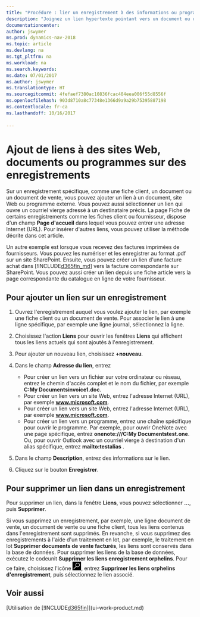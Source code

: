 ```yaml
---
title: "Procédure : lier un enregistrement à des informations ou programmes externes"
description: "Joignez un lien hypertexte pointant vers un document ou un site Web à un enregistrement spécifique, tel qu'une fiche client ou un document."
documentationcenter: 
author: jswymer
ms.prod: dynamics-nav-2018
ms.topic: article
ms.devlang: na
ms.tgt_pltfrm: na
ms.workload: na
ms.search.keywords: 
ms.date: 07/01/2017
ms.author: jswymer
ms.translationtype: HT
ms.sourcegitcommit: 4fefaef7380ac10836fcac404eea006f55d8556f
ms.openlocfilehash: 903d8710a8c77348e1366d9a9a29b75395887198
ms.contentlocale: fr-ca
ms.lasthandoff: 10/16/2017

---
```

# <a name="adding-links-to-websites-documents-or-programs-on-records"></a>Ajout de liens à des sites Web, documents ou programmes sur des enregistrements
Sur un enregistrement spécifique, comme une fiche client, un document ou un document de vente, vous pouvez ajouter un lien à un document, site Web ou programme externe. Vous pouvez aussi sélectionner un lien qui ouvre un courriel vierge adressé à un destinataire précis. La page Fiche de certains enregistrements comme les fiches client ou fournisseur, dispose d'un champ **Page d'accueil** dans lequel vous pouvez entrer une adresse Internet (URL). Pour insérer d'autres liens, vous pouvez utiliser la méthode décrite dans cet article.

Un autre exemple est lorsque vous recevez des factures imprimées de fournisseurs. Vous pouvez les numériser et les enregistrer au format .pdf sur un site SharePoint. Ensuite, vous pouvez créer un lien d'une facture achat dans [!INCLUDE[d365fin_md](includes/d365fin_md.md)] vers la facture correspondante sur SharePoint. Vous pouvez aussi créer un lien depuis une fiche article vers la page correspondante du catalogue en ligne de votre fournisseur.
  
## <a name="to-add-a-link-on-a-record"></a>Pour ajouter un lien sur un enregistrement   
  
1.  Ouvrez l'enregistrement auquel vous voulez ajouter le lien, par exemple une fiche client ou un document de vente. Pour associer le lien à une ligne spécifique, par exemple une ligne journal, sélectionnez la ligne.  
  
2.  Choisissez l'action **Liens** pour ouvrir les fenêtres **Liens** qui affichent tous les liens actuels qui sont ajoutés à l'enregistrement.

3. Pour ajouter un nouveau lien, choisissez **+nouveau**. 
  
4.  Dans le champ **Adresse du lien**, entrez

    -   Pour créer un lien vers un fichier sur votre ordinateur ou réseau, entrez le chemin d'accès complet et le nom du fichier, par exemple **C:My Documentsinvoice1.doc**.
    -   Pour créer un lien vers un site Web, entrez l'adresse Internet (URL), par exemple **www.microsoft.com**. 
    -   Pour créer un lien vers un site Web, entrez l'adresse Internet (URL), par exemple **www.microsoft.com**. 
    -   Pour créer un lien vers un programme, entrez une chaîne spécifique pour ouvrir le programme. Par exemple, pour ouvrir OneNote avec une page spécifique, entrez **onenote:///C:My Documentstest.one**. Ou, pour ouvrir Outlook avec un courriel vierge à destination d'un alias spécifique, entrez **mailto:testalias** .  
  
5.  Dans le champ **Description**, entrez des informations sur le lien.  
  
6.  Cliquez sur le bouton **Enregistrer**.  
  
## <a name="to-delete-a-link-from-a-record"></a>Pour supprimer un lien dans un enregistrement  
  
Pour supprimer un lien, dans la fenêtre **Liens**, vous pouvez sélectionner **…**, puis **Supprimer**.

Si vous supprimez un enregistrement, par exemple, une ligne document de vente, un document de vente ou une fiche client, tous les liens contenus dans l'enregistrement sont supprimés. En revanche, si vous supprimez des enregistrements à l'aide d'un traitement en lot, par exemple, le traitement en lot **Supprimer documents de vente facturés**, les liens sont conservés dans la base de données. Pour supprimer les liens de la base de données, exécutez le codeunit **Supprimer les liens enregistrement orphelins**. Pour ce faire, choisissez l'icône ![Page ou rapport pour la recherche](media/ui-search/search_small.png "icône Page ou rapport pour la recherche"), entrez **Supprimer les liens orphelins d'enregistrement**, puis sélectionnez le lien associé.   
  
<!-- ### To run delete orphaned record links  
  
1.  Choose the ![Search for Page or Report](media/ui-search/search_small.png "Search for Page or Report icon") icon, enter **Data Deletion**, and then choose the related link.  
  
2.  On the **Data Deletion** page, choose **Tasks**, and then choose **Delete Orphaned Record Links**.  -->
  
## <a name="see-also"></a>Voir aussi  
[Utilisation de [!INCLUDE[d365fin](includes/d365fin_md.md)]](ui-work-product.md)  
